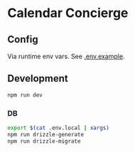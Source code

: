 # Calendar Concierge

## Config

Via runtime env vars. See [.env.example](.env.example).

## Development

```sh
npm run dev
```

### DB

```sh
export $(cat .env.local | xargs)
npm run drizzle-generate
npm run drizzle-migrate
```
